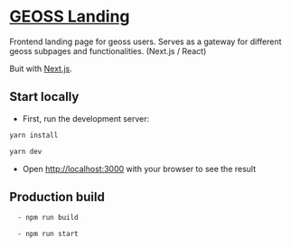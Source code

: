 # [GEOSS Landing](geoss-landingpage/README.md)

Frontend landing page for geoss users. Serves as a gateway for different geoss subpages and functionalities. (Next.js / React)

Buit with [Next.js](https://nextjs.org/).

## Start locally

-   First, run the development server:

```bash
yarn install
```

```bash
yarn dev
```

-   Open [http://localhost:3000](http://localhost:3000) with your browser to see the result

## Production build

```bash
  - npm run build

  - npm run start
```
